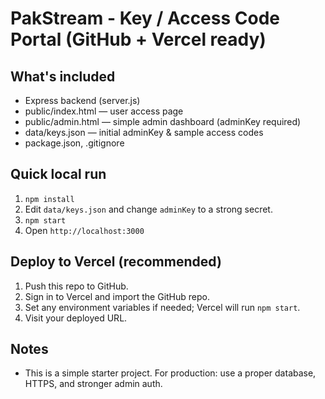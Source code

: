 # PakStream - Key / Access Code Portal (GitHub + Vercel ready)

## What's included
- Express backend (server.js)
- public/index.html — user access page
- public/admin.html — simple admin dashboard (adminKey required)
- data/keys.json — initial adminKey & sample access codes
- package.json, .gitignore

## Quick local run
1. `npm install`
2. Edit `data/keys.json` and change `adminKey` to a strong secret.
3. `npm start`
4. Open `http://localhost:3000`

## Deploy to Vercel (recommended)
1. Push this repo to GitHub.
2. Sign in to Vercel and import the GitHub repo.
3. Set any environment variables if needed; Vercel will run `npm start`.
4. Visit your deployed URL.

## Notes
- This is a simple starter project. For production: use a proper database, HTTPS, and stronger admin auth.
